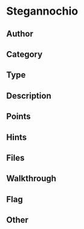 # Stegannochio

## Author

## Category

## Type

## Description

## Points

## Hints

## Files

## Walkthrough

## Flag

## Other
